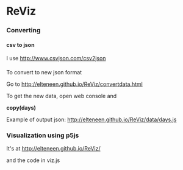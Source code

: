 # ReViz


### Converting


#### csv to json

I use http://www.csvjson.com/csv2json


#### 

To convert to new json format 

Go to http://elteneen.github.io/ReViz/convertdata.html
 

To get the new data, open web console and
   
**copy(days)**

Example of output json: http://elteneen.github.io/ReViz/data/days.js



### Visualization using p5js

It's at http://elteneen.github.io/ReViz/


and the code in viz.js


